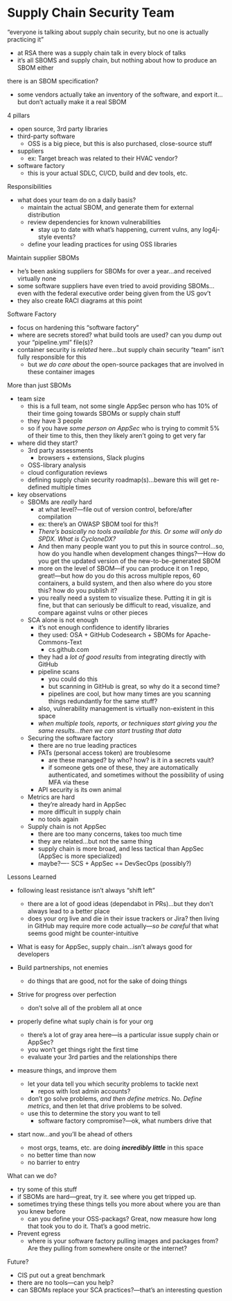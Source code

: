 # Supply Chain Security Team

“everyone is talking about supply chain security, but no one is actually practicing it”

- at RSA there was a supply chain talk in every block of talks
- it’s all SBOMS and supply chain, but nothing about how to produce an SBOM either

there is an SBOM specification?

- some vendors actually take an inventory of the software, and export it…but don’t actually make it a real SBOM

4 pillars

- open source, 3rd party libraries
- third-party software
    - OSS is a big piece, but this is also purchased, close-source stuff
- suppliers
    - ex: Target breach was related to their HVAC vendor?
- software factory
    - this is your actual SDLC, CI/CD, build and dev tools, etc.


Responsibilities

- what does your team do on a daily basis?
    - maintain the actual SBOM, and generate them for external distribution
    - review dependencies for known vulnerabilities
        - stay up to date with what’s happening, current vulns, any log4j-style events?
    - define your leading practices for using OSS libraries

Maintain supplier SBOMs

- he’s been asking suppliers for SBOMs for over a year…and received virtually none
- some software suppliers have even tried to avoid providing SBOMs…even with the federal executive order being given from the US gov’t
- they also create RACI diagrams at this point

Software Factory

- focus on hardening this “software factory”
- where are secrets stored? what build tools are used? can you dump out your “pipeline.yml” file(s)?
- container security is _related_ here…but supply chain security “team” isn’t fully responsible for this
    - but _we do care about_ the open-source packages that are involved in these container images


More than just SBOMs

- team size
    - this is a full team, not some single AppSec person who has 10% of their time going towards SBOMs or supply chain stuff
    - they have 3 people
    - so if you have _some person on AppSec_ who is trying to commit 5% of their time to this, then they likely aren’t going to get very far
- where did they start?
    - 3rd party assessments
        - browsers + extensions, Slack plugins
    - OSS-library analysis
    - cloud configuration reviews
    - defining supply chain security roadmap(s)…beware this will get re-defined multiple times
- key observations
    - SBOMs are _really_ hard
        - at what level?—file out of version control, before/after compilation
        - ex: there’s an OWASP SBOM tool for this?!
        - _There’s basically no tools available for this. Or some will only do SPDX. What is CycloneDX?_
        - And then many people want you to put this in source control…so, how do you handle when development changes things?—How do you get the updated version of the new-to-be-generated SBOM
        - more on the level of SBOM—if you can produce it on 1 repo, great!—but how do you do this across multiple repos, 60 containers, a build system, and then also where do you store this? how do you publish it?
        - you really need a system to visualize these. Putting it in git is fine, but that can seriously be difficult to read, visualize, and compare against vulns or other pieces
    - SCA alone is not enough
        - it’s not enough confidence to identify libraries
        - they used: OSA + GitHub Codesearch + SBOMs for Apache-Commons-Text
            - cs.github.com
        - they had a _lot of good results_ from integrating directly with GitHub
        - pipeline scans
            - you could do this
            - but scanning in GitHub is great, so why do it a second time?
            - pipelines are cool, but how many times are you scanning things redundantly for the same stuff?
        - also, vulnerability management is virtually non-existent in this space
        - *when multiple tools, reports, or techniques start giving you the same results…then we can start trusting that data*
    - Securing the software factory
        - there are no true leading practices
        - PATs (personal access token) are troublesome
            - are these managed? by who? how? is it in a secrets vault?
            - if someone gets one of these, they are automatically authenticated, and sometimes without the possibility of using MFA via these
        - API security is its own animal
    - Metrics are hard
        - they’re already hard in AppSec
        - more difficult in supply chain
        - no tools again
    - Supply chain is not AppSec
        - there are too many concerns, takes too much time
        - they are related…but not the same thing
        - supply chain is more broad, and less tactical than AppSec (AppSec is more specialized)
        - maybe?—- SCS + AppSec == DevSecOps (possibly?)


Lessons Learned

- following least resistance isn’t always “shift left”
    - there are a lot of good ideas (dependabot in PRs)…but they don’t always lead to a better place
    - does your org live and die in their issue trackers or Jira? then living in GitHub may require more code actually—_so be careful_ that what seems good might be counter-intuitive
- What is easy for AppSec, supply chain…isn’t always good for developers
- Build partnerships, not enemies
    - do things that are good, not for the sake of doing things
- Strive for progress over perfection
    - don’t solve all of the problem all at once

- properly define what suply chain is for your org
    - there’s a lot of gray area here—is a particular issue supply chain or AppSec?
    - you won’t get things right the first time
    - evaluate your 3rd parties and the relationships there

- measure things, and improve them
    - let your data tell you which security problems to tackle next
        - repos with lost admin accounts?
    - don’t go solve problems, _and then define metrics_. No. _Define metrics_, and then let that drive problems to be solved.
    - use this to determine the story you want to tell
        - software factory compromise?—ok, what numbers drive that

- start now…and you’ll be ahead of others
    - most orgs, teams, etc. are doing _**incredibly little**_ in this space
    - no better time than now
    - no barrier to entry

What can we do?

- try some of this stuff
- if SBOMs are hard—great, try it. see where you get tripped up.
- sometimes trying these things tells you more about where you are than you knew before
    - can you define your OSS-packags? Great, now measure how long that took you to do it. That’s a good metric.
- Prevent egress
    - where is your software factory pulling images and packages from? Are they pulling from somewhere onsite or the internet?

Future?

- CIS put out a great benchmark
- there are no tools—can you help?
- can SBOMs replace your SCA practices?—that’s an interesting question